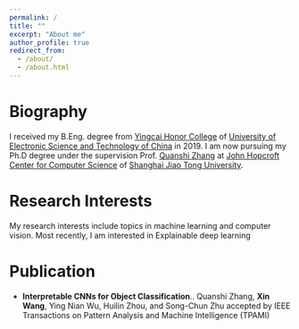 ```yaml
---
permalink: /
title: ""
excerpt: "About me"
author_profile: true
redirect_from:
  - /about/
  - /about.html
---
```


Biography
======
I received my B.Eng. degree from [Yingcai Honor College](http://www.yingcai.uestc.edu.cn/) of [University of Electronic Science and Technology of China](https://www.uestc.edu.cn/) in 2019. I am now pursuing my Ph.D degree under the supervision Prof. [Quanshi Zhang](http://qszhang.com/#) at [John Hopcroft Center for Computer Science](http://jhc.sjtu.edu.cn/) of [Shanghai Jiao Tong University](https://www.sjtu.edu.cn/).

Research Interests
======
My research interests include topics in machine learning and computer vision.
Most recently, I am interested in Explainable deep learning

Publication
======
* **Interpretable CNNs for Object Classification**..
    Quanshi Zhang, **Xin Wang**, Ying Nian Wu, Huilin Zhou, and Song-Chun Zhu
    accepted by IEEE Transactions on Pattern Analysis and Machine Intelligence (TPAMI)
